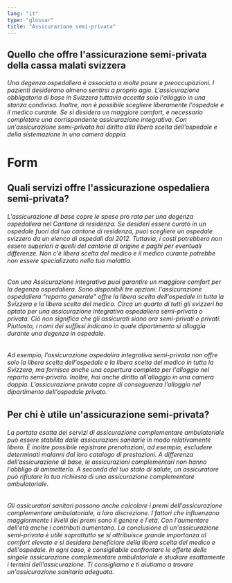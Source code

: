 ```yaml
---
lang: "it"
type: "glossar"
title: "Assicurazione semi-privata"
---
```


## Quello che offre l'assicurazione semi-privata della cassa malati svizzera

###### Una degenza ospedaliera è associata a molte paure e preoccupazioni. I pazienti desiderano almeno sentirsi a proprio agio. L'assicurazione obbligatoria di base in Svizzera tuttavia accetta solo l'alloggio in una stanza condivisa. Inoltre, non è possibile scegliere liberamente l'ospedale e il medico curante. Se si desidera un maggiore comfort, è necessario completare una corrispondente assicurazione integrativa. Con un'assicurazione semi-privata hai diritto alla libera scelta dell'ospedale e della sistemazione in una camera doppia.

# Form

## Quali servizi offre l'assicurazione ospedaliera semi-privata?

###### L'assicurazione di base copre le spese pro rata per una degenza ospedaliera nel Cantone di residenza. Se desideri essere curato in un ospedale fuori dal tuo cantone di residenza, puoi scegliere un ospedale svizzero da un elenco di ospedali dal 2012. Tuttavia, i costi potrebbero non essere superiori a quelli del cantone di origine e paghi per eventuali differenze. Non c'è libera scelta del medico e il medico curante potrebbe non essere specializzato nella tua malattia.

###### Con una Assicurazione integrativa puoi garantire un maggiore comfort per la degenza ospedaliera. Sono disponibili tre opzioni: l'assicurazione ospedaliera "reparto generale" offre la libera scelta dell'ospedale in tutta la Svizzera e la libera scelta del medico. Circa un quarto di tutti gli svizzeri ha optato per una assicurazione integrativa ospedaliera semi-privata o privata. Ciò non significa che gli assicurati siano ora semi-privati o privati. Piuttosto, i nomi dei suffissi indicano in quale dipartimento si alloggia durante una degenza in ospedale.

###### Ad esempio, l’assicurazione ospedalira integrativa semi-privata non offre solo la libera scelta dell'ospedale e la libera scelta del medico in tutta la Svizzera, ma fornisce anche una copertura completa per l'alloggio nel reparto semi-privato. Inoltre, hai anche diritto all'alloggio in una camera doppia. L'assicurazione privata copre di conseguenza l'alloggio nel dipartimento dell'ospedale privato.

## Per chi è utile un'assicurazione semi-privata?

###### La portata esatta dei servizi di assicurazione complementare ambulatoriale può essere stabilita dalle assicurazioni sanitarie in modo relativamente libero. È inoltre possibile registrare prenotazioni, ad esempio, escludere determinati malanni dal loro catalogo di prestazioni. A differenza dell’assicurazione di base, le assicurazioni complementari non hanno l'obbligo di ammetterlo. A seconda del tuo stato di salute, un assicuratore può rifiutare la tua richiesta di una assicurazione complementare ambulatoriale.

###### Gli assicuratori sanitari possono anche calcolare i premi dell'assicurazione complementare ambulatoriale, a loro discrezione. I fattori che influenzano maggiormente i livelli dei premi sono il genere e l'età. Con l'aumentare dell'età anche i contributi aumentano. La conclusione di un'assicurazione semi-privata è utile soprattutto se si attribuisce grande importanza al comfort elevato e si desidera beneficiare della libera scelta del medico e dell'ospedale. In ogni caso, è consigliabile confrontare le offerte delle singole assicurazione complementare ambulatoriale e studiare esattamente i termini dell'assicurazione. Ti consigliamo e ti aiutiamo a trovare un'assicurazione sanitaria adeguata.
